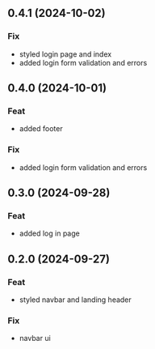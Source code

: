 ## 0.4.1 (2024-10-02)

### Fix

- styled login page and index
- added login form validation and errors

## 0.4.0 (2024-10-01)

### Feat

- added footer

### Fix

- added login form validation and errors

## 0.3.0 (2024-09-28)

### Feat

- added log in page

## 0.2.0 (2024-09-27)

### Feat

- styled navbar and landing header

### Fix

- navbar ui
